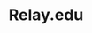 ---
layout: web
title: Relay.edu
description: Helped develop the flagship site for Relay Graduate School of Education
technologies: [HTML5, CSS3, Drupal, Sass, Gulp, Grunt] 
image: relay-home.png
---